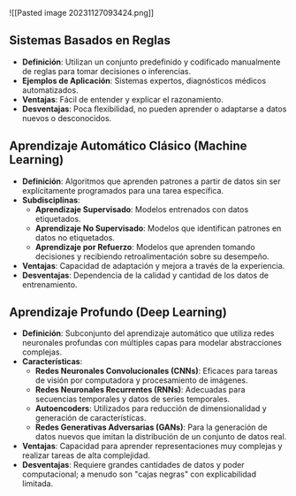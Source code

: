
![[Pasted image 20231127093424.png]]

## Sistemas Basados en Reglas

- **Definición**: Utilizan un conjunto predefinido y codificado manualmente de reglas para tomar decisiones o inferencias.
- **Ejemplos de Aplicación**: Sistemas expertos, diagnósticos médicos automatizados.
- **Ventajas**: Fácil de entender y explicar el razonamiento.
- **Desventajas**: Poca flexibilidad, no pueden aprender o adaptarse a datos nuevos o desconocidos.

## Aprendizaje Automático Clásico (Machine Learning)

- **Definición**: Algoritmos que aprenden patrones a partir de datos sin ser explícitamente programados para una tarea específica.
- **Subdisciplinas**:
  - **Aprendizaje Supervisado**: Modelos entrenados con datos etiquetados.
  - **Aprendizaje No Supervisado**: Modelos que identifican patrones en datos no etiquetados.
  - **Aprendizaje por Refuerzo**: Modelos que aprenden tomando decisiones y recibiendo retroalimentación sobre su desempeño.
- **Ventajas**: Capacidad de adaptación y mejora a través de la experiencia.
- **Desventajas**: Dependencia de la calidad y cantidad de los datos de entrenamiento.

## Aprendizaje Profundo (Deep Learning)

- **Definición**: Subconjunto del aprendizaje automático que utiliza redes neuronales profundas con múltiples capas para modelar abstracciones complejas.
- **Características**:
  - **Redes Neuronales Convolucionales (CNNs)**: Eficaces para tareas de visión por computadora y procesamiento de imágenes.
  - **Redes Neuronales Recurrentes (RNNs)**: Adecuadas para secuencias temporales y datos de series temporales.
  - **Autoencoders**: Utilizados para reducción de dimensionalidad y generación de características.
  - **Redes Generativas Adversarias (GANs)**: Para la generación de datos nuevos que imitan la distribución de un conjunto de datos real.
- **Ventajas**: Capacidad para aprender representaciones muy complejas y realizar tareas de alta complejidad.
- **Desventajas**: Requiere grandes cantidades de datos y poder computacional; a menudo son "cajas negras" con explicabilidad limitada.
